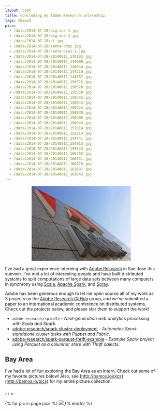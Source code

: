 ```yaml
---
layout: post
title: Concluding my Adobe Research internship.
tags: [News]
pics:
  - /data/2014-07-28/big-sur-1.jpg
  - /data/2014-07-28/big-sur-2.jpg
  - /data/2014-07-28/sf.jpg
  - /data/2014-07-28/santa-cruz.jpg
  - /data/2014-07-28/santa-cruz-2.jpg
  - /data/2014-07-28/20140811_130103.jpg
  - /data/2014-07-28/20140811_144008.jpg
  - /data/2014-07-28/20140811_144044.jpg
  - /data/2014-07-28/20140811_144219.jpg
  - /data/2014-07-28/20140811_144757.jpg
  - /data/2014-07-28/20140811_150515.jpg
  - /data/2014-07-28/20140811_150528.jpg
  - /data/2014-07-28/20140811_150550.jpg
  - /data/2014-07-28/20140811_150555.jpg
  - /data/2014-07-28/20140811_150643.jpg
  - /data/2014-07-28/20140811_150724.jpg
  - /data/2014-07-28/20140811_150830.jpg
  - /data/2014-07-28/20140811_150909.jpg
  - /data/2014-07-28/20140811_150943.jpg
  - /data/2014-07-28/20140811_151014.jpg
  - /data/2014-07-28/20140811_152214.jpg
  - /data/2014-07-28/20140811_154741.jpg
  - /data/2014-07-28/20140811_154915.jpg
  - /data/2014-07-28/20140811_155543.jpg
  - /data/2014-07-28/20140811_160355.jpg
  - /data/2014-07-28/20140811_160551.jpg
  - /data/2014-07-28/20140811_160729.jpg
  - /data/2014-07-28/20140811_161637.jpg
  - /data/2014-07-28/20140811_161642.jpg
---
```


<link rel="stylesheet" href="/data/2014-07-28/blueimp-gallery.css">

<center><img width="65%" src="/data/2014-07-28/adobe.jpg"/></center>

I've had a great experience interning with [Adobe Research][adobe-research]
in San Jose this summer.
I've met a lot of interesting people and have built distributed systems
to split computations of large data sets between many computers in synchrony
using [Scala][scala], [Apache Spark][spark], and [Spray][spray].

Adobe has been generous enough to let me open source all of my
work as 3 projects on the [Adobe Research GitHub][adobe-research-github] group,
and we've submitted a paper to an international academic conference
on distributed systems.
Check out the projects below, and please star them to support the work!

+ `adobe-research/spindle` -
  *Next-generation web analytics processing with Scala and Spark.*
+ [adobe-research/spark-cluster-deployment][spark-cluster-deployment] -
  *Automates Spark standalone cluster tasks with Puppet and Fabric.*
+ [adobe-research/spark-parquet-thrift-example][spark-parquet-thrift-example] -
  *Example Spark project using Parquet as a columnar store with Thrift objects.*



## Bay Area
I've had a lot of fun exploring the Bay Area as an intern.
Check out some of my favorite pictures below!
Also, see [http://bamos.io/pics](http://bamos.io/pics)
for my entire picture collection.

<div id="blueimp-gallery" class="blueimp-gallery">
  <div class="slides"></div>
  <h3 class="title"></h3>
  <a class="prev">‹</a>
  <a class="next">›</a>
  <a class="close">×</a>
  <a class="play-pause"></a>
  <ol class="indicator"></ol>
</div>

<div id='links' style="clear: both; text-align: left">
  {% for pic in page.pics %}
    <a href="{{pic}}" data-gallery>
      <img src="{{pic}}" height='150em'/>
    </a>
  {% endfor %}
</div>

<script src="http://code.jquery.com/jquery-1.9.0.min.js"></script>
<script src="/data/2014-07-28/blueimp-gallery.js"></script>
<script>
document.getElementById('links').onclick = function (event) {
  event = event || window.event;
  var target = event.target || event.srcElement,
    link = target.src ? target.parentNode : target,
    options = {index: link, event: event},
    links = this.getElementsByTagName('a');
  blueimp.Gallery(links, options);
};
</script>

[adobe-research]: http://www.adobe.com/technology.html
[adobe-research-github]: https://github.com/adobe-research
[bamos-github]: https://github.com/bamos/

[spark]: http://spark.apache.org
[spray]: http://spray.io
[scala]: http://www.scala-lang.org/

[spark-cluster-deployment]: https://github.com/adobe-research/spark-cluster-deployment
[spark-parquet-thrift-example]: https://github.com/adobe-research/spark-parquet-thrift-example
